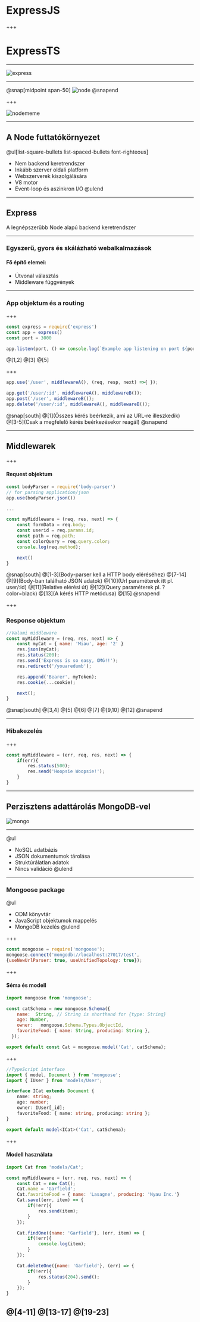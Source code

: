 
# Express**JS**

+++

# Express**TS**

---

![express](assets/images/express-mongo.jpg)

---

@snap[midpoint span-50]
![node](assets/images/nodejs.svg)
@snapend

+++

![nodememe](assets/images/nodememe.png)

---

## A Node futtatókörnyezet

@ul[list-square-bullets list-spaced-bullets font-righteous]
* Nem backend keretrendszer
* Inkább szerver oldali platform
* Webszerverek kiszolgálására
* V8 motor
* Event-loop és aszinkron I/O
@ulend

--- 

## Express
A legnépszerűbb Node alapú backend keretrendszer

---

### Egyszerű, gyors és skálázható webalkalmazások

#### Fő építő elemei:
 - Útvonal választás
 - Middleware függvények

--- 

### App objektum és a routing

+++

```js 
const express = require('express')
const app = express()
const port = 3000

app.listen(port, () => console.log(`Example app listening on port ${port}!`))

```

@[1,2]
@[3]
@[5]

+++

```js
app.use('/user', middlewareA(), (req, resp, next) =>{ });

app.get('/user/:id', middlewareA(), middlewareB());
app.post('/user', middlewareB());
app.delete('/user/:id', middlewareA(), middlewareB());

```
@snap[south]
@[1](Összes kérés beérkezik, ami az URL-re illeszkedik)
@[3-5](Csak a megfelelő kérés beérkezésekor reagál)
@snapend

---

## Middlewarek

+++

#### Request objektum

```js
const bodyParser = require('body-parser')
// for parsing application/json
app.use(bodyParser.json()) 

...

const myMiddleware = (req, res, next) => {
    const formData = req.body;
    const userid = req.params.id;
    const path = req.path;
    const colorQuery = req.query.color;
    console.log(req.method);

    next()
}
```

@snap[south]
@[1-3](Body-parser kell a HTTP body eléréséhez)
@[7-14]
@[9](Body-ban található JSON adatok)
@[10](Url paraméterek itt pl. user/:id)
@[11](Relative elérési út)
@[12](Query paraméterek pl. ?color=black)
@[13](A kérés HTTP metódusa)
@[15]
@snapend

+++

### Response objektum

```js
//Valami middleware
const myMiddleware = (req, res, next) => {
    const myCat = { name: 'Miau', age: '2' } 
    res.json(myCat);
    res.status(200);
    res.send('Express is so easy, OMG!!');
    res.redirect('/youaredumb');

    res.append('Bearer', myToken);
    res.cookie(...cookie);

    next();
}
```

@snap[south]
@[3,4]
@[5]
@[6]
@[7]
@[9,10]
@[12]
@snapend

---

### Hibakezelés

+++


```js
const myMiddleware = (err, req, res, next) => {
    if(err){
        res.status(500);
        res.send('Hoopsie Woopsie!');
    }
}
```

---

## Perzisztens adattárolás MongoDB-vel

![mongo](assets/images/mongo.png)

---

@ul
- NoSQL adatbázis
- JSON dokumentumok tárolása
- Struktúrálatlan adatok
- Nincs validáció
@ulend
---

### Mongoose package

@ul
- ODM könyvtár
- JavaScript objektumok mappelés
- MongoDB kezelés
@ulend

+++

```js
const mongoose = require('mongoose');
mongoose.connect('mongodb://localhost:27017/test',
{useNewUrlParser: true, useUnifiedTopology: true});
```

+++

#### Séma és modell

```js
import mongoose from 'mongoose';

const catSchema = new mongoose.Schema({
    name:  String, // String is shorthand for {type: String}
    age: Number,
    owner:   mongoose.Schema.Types.ObjectId,
    favoriteFood: { name: String, producing: String },
  });

export default const Cat = mongoose.model('Cat', catSchema);

```


+++

```ts
//TypeScript interface
import { model, Document } from 'mongoose';
import { IUser } from 'models/User';

interface ICat extends Document {
    name: string;
    age: number;
    owner: IUser[_id];
    favoriteFood: { name: string, producing: string };
}

export default model<ICat>('Cat', catSchema);
```

+++

#### Modell használata

```js
import Cat from 'models/Cat';

const myMiddleware = (err, req, res, next) => {
    const Cat = new Cat();
    Cat.name = 'Garfield';
    Cat.favoriteFood = { name: 'Lasagne', producing: 'Nyau Inc.'}
    Cat.save((err, item) => {
        if(!err){
            res.send(item);
        }
    });

    Cat.findOne({name: 'Garfield'}, (err, item) => {
        if(!err){
            console.log(item);
        }
    });

    Cat.deleteOne({name: 'Garfield'}, (err) => {
        if(!err){
            res.status(204).send();
        }
    });
}
```

@[4-11]
@[13-17]
@[19-23]
---

